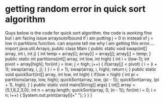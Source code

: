 
# getting random error in quick sort algorithm

Guys below is the code for quick sort algorithm. the code is working fine but i am facing issue arrayoutofbound if i am putting j = 0 in instead of j = low in partitions function. can anyone tell me why i am getting this error....
import java.util.Arrays;
public class Main {
    public static void swap(int[] array, int i, int j) {
        int temp = array[i];
        array[i] = array[j];
        array[j] = temp;
    }
    public static int partitions(int[] array, int low, int high) {
        int i = (low-1);
        int pivot = array[high];
        for(int j = low; j < high; j++) {
            if(array[j] < pivot) {
                i = (i + 1);
                swap(array, i, j);
            }
        }
        i = (i + 1);
        swap(array, i, high);
        return i;
    }
    public static void quickSort(int[] array, int low, int high) {
        if(low < high) {
            int pi = partitions(array, low, high);
            quickSort(array, low, (pi - 1));
            quickSort(array, (pi + 1), high);
        }
    }
    public static void main(String[] args) {
        int[] array = {5,1,6,2,3,0};
        int n = array.length;
        quickSort(array, 0, (n - 1));
         for(int i = 0; i < n; i++) {
            System.out.print(array[i]+" ");
        } 
    }
}


        